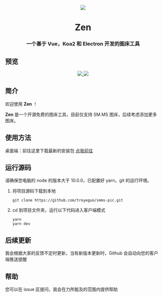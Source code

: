 <div align="center" >
  <img src="https://i.loli.net/2020/06/07/yXQ6AZ2F7UtmWcS.png" />
</div>

<h1 align="center">
  Zen
</h1>
<h3 align="center">
  一个基于 Vue，Koa2 和 Electron 开发的图床工具
</h3>

## 预览

<div align="center">
  <a href="https://github.com/troyeguo/Zen/releases/latest">
    <img src="https://i.loli.net/2020/07/10/6tCjKg3maUfTkEw.png" >
  </a>
  <a href="https://github.com/troyeguo/Zen/releases/latest">
    <img src="https://i.loli.net/2020/07/10/wOiH9VeT2lDt3Qd.png" >
  </a>  
</div>

## 简介

欢迎使用 **Zen** ！

**Zen** 是一个开源免费的图床工具，目前仅支持 SM.MS 图床，后续考虑添加更多图床。

## 使用方法

桌面端：前往这里下载最新的安装包 [点我前往](https://github.com/troyeguo/Zen/releases)

## 运行源码

请确保您电脑的 node 的版本大于 10.0.0，已配置好 yarn，git 的运行环境。

1. 将项目源码下载到本地

   ```
   git clone https://github.com/troyeguo/smms-pic.git
   ```

2. cd 到项目文件夹，运行以下代码进入客户端模式

   ```
   yarn
   yarn dev
   ```

## 后续更新

我会根据大家的反馈不定时更新，当有新版本更新时，Github 会自动向您的客户端推送提醒

## 帮助

您可以在 issue 区提问，我会在力所能及的范围内提供帮助
